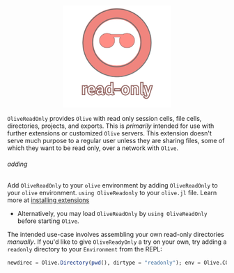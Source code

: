 <div align="center">
<img src="https://github.com/ChifiSource/image_dump/raw/main/olive/0.1/extensions/olivero.png" width="250" /img>
</div>

`OliveReadOnly` provides `Olive` with read only session cells, file cells, directories, projects, and exports. This is *primarily* intended for use with further extensions or customized `Olive` servers. This extension doesn't serve much purpose to a regular user unless they are sharing files, some of which they want to be read only, over a network with `Olive`. 
###### adding
Add `OliveReadOnly` to your `olive` environment by adding `OliveReadOnly` to your `olive` environment. `using OliveReadonly` to your `olive.jl` file. Learn more at [installing extensions](https://github.com/ChifiSource/Olive.jl#installing-extensions)
- Alternatively, you may load `OliveReadOnly` by `using OliveReadOnly` before starting `Olive`.

The intended use-case involves assembling your own read-only directories *manually*. If you'd like to give `OliveReadyOnly` a try on your own, try adding a `readonly` directory to your `Environment` from the REPL:
```julia
newdirec = Olive.Directory(pwd(), dirtype = "readonly"); env = Olive.CORE.users[1].environment; push!(env.directories, newdirec)
```
